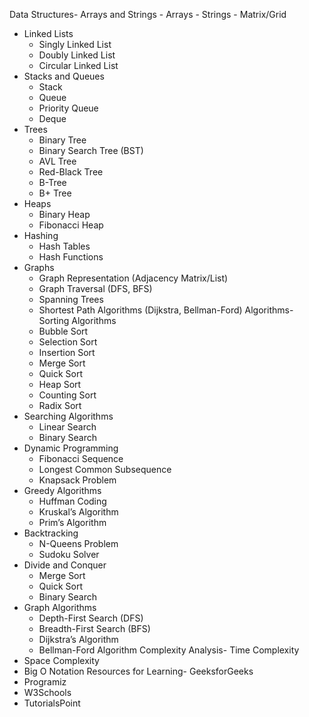 Data Structures- Arrays and Strings
    - Arrays 
    - Strings 
    - Matrix/Grid
- Linked Lists
    - Singly Linked List
    - Doubly Linked List
    - Circular Linked List
- Stacks and Queues
    - Stack
    - Queue
    - Priority Queue
    - Deque
- Trees
    - Binary Tree
    - Binary Search Tree (BST)
    - AVL Tree
    - Red-Black Tree
    - B-Tree
    - B+ Tree
- Heaps
    - Binary Heap
    - Fibonacci Heap
- Hashing
    - Hash Tables
    - Hash Functions
- Graphs
    - Graph Representation (Adjacency Matrix/List)
    - Graph Traversal (DFS, BFS)
    - Spanning Trees
    - Shortest Path Algorithms (Dijkstra, Bellman-Ford)
Algorithms- Sorting Algorithms
    - Bubble Sort
    - Selection Sort
    - Insertion Sort
    - Merge Sort
    - Quick Sort
    - Heap Sort
    - Counting Sort
    - Radix Sort
- Searching Algorithms
    - Linear Search
    - Binary Search
- Dynamic Programming
    - Fibonacci Sequence
    - Longest Common Subsequence
    - Knapsack Problem
- Greedy Algorithms
    - Huffman Coding
    - Kruskal’s Algorithm
    - Prim’s Algorithm
- Backtracking
    - N-Queens Problem
    - Sudoku Solver
- Divide and Conquer
    - Merge Sort
    - Quick Sort
    - Binary Search
- Graph Algorithms
    - Depth-First Search (DFS)
    - Breadth-First Search (BFS)
    - Dijkstra’s Algorithm
    - Bellman-Ford Algorithm
Complexity Analysis- Time Complexity
- Space Complexity
- Big O Notation
Resources for Learning- GeeksforGeeks
- Programiz
- W3Schools
- TutorialsPoint

